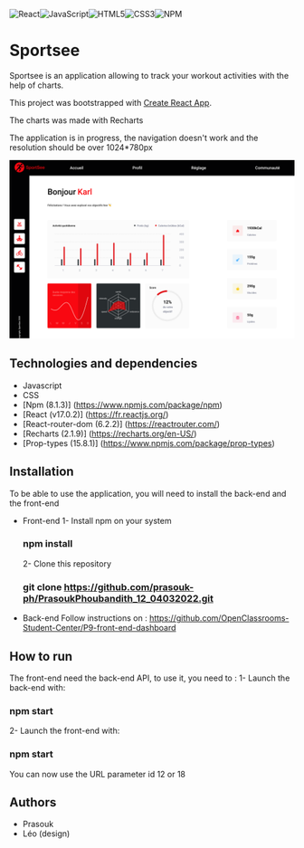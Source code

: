 ![React](https://img.shields.io/badge/react-%2320232a.svg?style=for-the-badge&logo=react&logoColor=%2361DAFB)![JavaScript](https://img.shields.io/badge/javascript-%23323330.svg?style=for-the-badge&logo=javascript&logoColor=%23F7DF1E)![HTML5](https://img.shields.io/badge/html5-%23E34F26.svg?style=for-the-badge&logo=html5&logoColor=white)![CSS3](https://img.shields.io/badge/css3-%231572B6.svg?style=for-the-badge&logo=css3&logoColor=white)![NPM](https://img.shields.io/badge/NPM-%23000000.svg?style=for-the-badge&logo=npm&logoColor=white)

# Sportsee

Sportsee is an application allowing to track your workout activities with the help of charts.

This project was bootstrapped with [Create React App](https://github.com/facebook/create-react-app).

The charts was made with Recharts

The application is in progress, the navigation doesn't work and the resolution should be over 1024\*780px

<img src='https://github.com/prasouk-ph/PrasoukPhoubandith_12_04032022/blob/master/screenshot/app-screenshot.png' alt="screenshot"/>

## Technologies and dependencies

-   Javascript
-   CSS
-   [Npm (8.1.3)] (https://www.npmjs.com/package/npm)
-   [React (v17.0.2)] (https://fr.reactjs.org/)
-   [React-router-dom (6.2.2)] (https://reactrouter.com/)
-   [Recharts (2.1.9)] (https://recharts.org/en-US/)
-   [Prop-types (15.8.1)] (https://www.npmjs.com/package/prop-types)

## Installation

To be able to use the application, you will need to install the back-end and the front-end

-   Front-end
    1- Install npm on your system

    ### npm install

    2- Clone this repository

    ### git clone https://github.com/prasouk-ph/PrasoukPhoubandith_12_04032022.git

-   Back-end
    Follow instructions on : https://github.com/OpenClassrooms-Student-Center/P9-front-end-dashboard

## How to run

The front-end need the back-end API, to use it, you need to :
1- Launch the back-end with:

### npm start

2- Launch the front-end with:

### npm start

You can now use the URL parameter id 12 or 18

## Authors

-   Prasouk
-   Léo (design)
